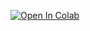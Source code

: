 [![Open In Colab](https://colab.research.google.com/assets/colab-badge.svg)]((https://colab.research.google.com/github/dr-chip007/portfolio/blob/main/projects/ecommerce_data_preprocessing/ecommerce_data_preprocessing.ipynb))

